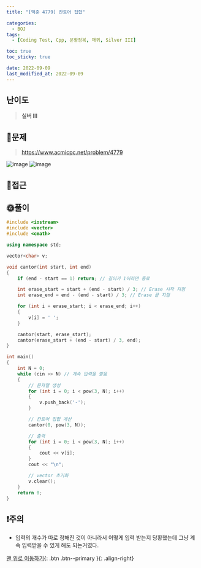 ```yaml
---
title: "[백준 4779] 칸토어 집합"

categories:
  - BOJ
tags:
  - [Coding Test, Cpp, 분할정복, 재귀, Silver III]

toc: true
toc_sticky: true

date: 2022-09-09
last_modified_at: 2022-09-09
---
```


## 난이도

> **실버 III**

## 📜문제

> <https://www.acmicpc.net/problem/4779>

![image](https://user-images.githubusercontent.com/81313733/189292264-3db5c6c1-e59d-4567-adf3-00f3b4bb136c.png)
![image](https://user-images.githubusercontent.com/81313733/189292370-7ece4911-7454-4dbf-87bf-2621da6a1d22.png)

## 🔎접근

## 🌞풀이

```c++
#include <iostream>
#include <vector>
#include <cmath>

using namespace std;

vector<char> v;

void cantor(int start, int end)
{
	if (end - start == 1) return; // 길이가 1이라면 종료

	int erase_start = start + (end - start) / 3; // Erase 시작 지점
	int erase_end = end - (end - start) / 3; // Erase 끝 지점

	for (int i = erase_start; i < erase_end; i++)
	{
		v[i] = ' ';
	}

	cantor(start, erase_start);
	cantor(erase_start + (end - start) / 3, end);
}

int main()
{
	int N = 0;
	while (cin >> N) // 계속 입력을 받음
	{
		// 문자열 생성
		for (int i = 0; i < pow(3, N); i++)
		{
			v.push_back('-');
		}

		// 칸토어 집합 계산
		cantor(0, pow(3, N));

		// 출력
		for (int i = 0; i < pow(3, N); i++)
		{
			cout << v[i];
		}
		cout << "\n";

		// vector 초기화
		v.clear();
	}
	return 0;
}
```

## ❗주의

- 입력의 개수가 따로 정해진 것이 아니라서 어떻게 입력 받는지 당황했는데 그냥 계속 입력받을 수 있게 해도 되는거였다.

[맨 위로 이동하기](#){: .btn .btn--primary }{: .align-right}
